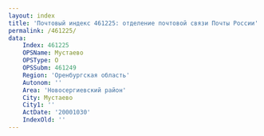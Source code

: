 ```yaml
---
layout: index
title: 'Почтовый индекс 461225: отделение почтовой связи Почты России'
permalink: /461225/
data:
    Index: 461225
    OPSName: Мустаево
    OPSType: О
    OPSSubm: 461249
    Region: 'Оренбургская область'
    Autonom: ''
    Area: 'Новосергиевский район'
    City: Мустаево
    City1: ''
    ActDate: '20001030'
    IndexOld: ''
---
```

